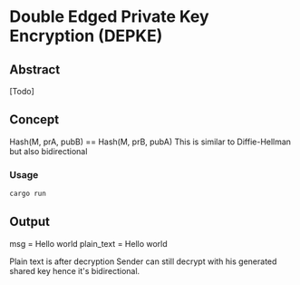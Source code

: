 # Double Edged Private Key Encryption (DEPKE)

## Abstract
[Todo]

## Concept
Hash(M, prA, pubB) == Hash(M, prB, pubA)
This is similar to Diffie-Hellman but also bidirectional

### Usage
```rs
cargo run
```

## Output
msg = Hello world
plain_text = Hello world 

Plain text is after decryption
Sender can still decrypt with his generated shared key hence it's bidirectional.
